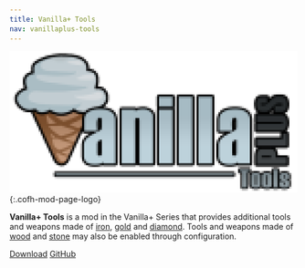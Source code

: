 ```yaml
---
title: Vanilla+ Tools
nav: vanillaplus-tools
---
```


![Vanilla+ Tools logo](/assets/images/modlogos/vanillaplus-tools.png){:.cofh-mod-page-logo}


**Vanilla+ Tools** is a mod in the Vanilla+ Series that provides additional
tools and weapons made of [iron](https://minecraft.gamepedia.com/Iron_Ingot),
[gold](https://minecraft.gamepedia.com/Gold_Ingot) and
[diamond](https://minecraft.gamepedia.com/Diamond). Tools and weapons made of
[wood](https://minecraft.gamepedia.com/Wood_Planks) and
[stone](https://minecraft.gamepedia.com/Cobblestone) may also be enabled through
configuration.


<div class="uk-margin-top uk-button-group">
    <a class="uk-button uk-button-large uk-button-success uk-text-bold" href="/downloads/">Download</a>
    <a class="uk-button uk-button-large" href="https://github.com/CoFH/VanillaTools">GitHub</a>
</div>
